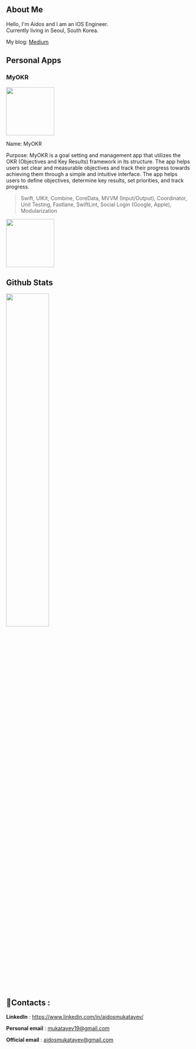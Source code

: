 ## About Me
Hello, I'm Aidos and I am an iOS Engineer.<br>
Currently living in Seoul, South Korea.

My blog: [Medium](https://medium.com/@mukatayev19/) 

## Personal Apps

### MyOKR
<img src="https://user-images.githubusercontent.com/53441647/214018934-b3dce3a3-6224-484a-81e2-a97baa2c478b.png" width="130"/>

Name: MyOKR

Purpose: MyOKR is a goal setting and management app that utilizes the OKR (Objectives and Key Results) framework in its structure. The app helps users set clear and measurable objectives and track their progress towards achieving them through a simple and intuitive interface. The app helps users to define objectives, determine key results, set priorities, and track progress.

> Swift, UIKit, Combine, CoreData, MVVM (Input/Output), Coordinator, Unit Testing, Fastlane, SwiftLint, Social Login (Google, Apple), Modularization

<a href="https://apps.apple.com/us/app/myokr/id1659425586"><img src="https://www.atrinh.com/list/images/download.svg" width="130"></a>

## Github Stats
<img  src="https://github-readme-streak-stats.herokuapp.com/?user=mukatayev1&theme=dark" width="48%" >

## :iphone:Contacts :
**LinkedIn** : https://www.linkedin.com/in/aidosmukatayev/

**Personal email** : mukatayev19@gmail.com

**Official email** : aidosmukatayev@gmail.com
